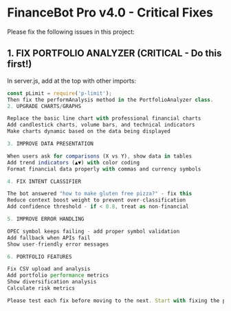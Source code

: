 # FinanceBot Pro v4.0 - Critical Fixes

Please fix the following issues in this project:

## 1. FIX PORTFOLIO ANALYZER (CRITICAL - Do this first!)

In server.js, add at the top with other imports:

```javascript
const pLimit = require('p-limit');
Then fix the performAnalysis method in the PortfolioAnalyzer class.
2. UPGRADE CHARTS/GRAPHS

Replace the basic line chart with professional financial charts
Add candlestick charts, volume bars, and technical indicators
Make charts dynamic based on the data being displayed

3. IMPROVE DATA PRESENTATION

When users ask for comparisons (X vs Y), show data in tables
Add trend indicators (▲▼) with color coding
Format financial data properly with commas and currency symbols

4. FIX INTENT CLASSIFIER

The bot answered "how to make gluten free pizza?" - fix this
Reduce context boost weight to prevent over-classification
Add confidence threshold - if < 0.8, treat as non-financial

5. IMPROVE ERROR HANDLING

OPEC symbol keeps failing - add proper symbol validation
Add fallback when APIs fail
Show user-friendly error messages

6. PORTFOLIO FEATURES

Fix CSV upload and analysis
Add portfolio performance metrics
Show diversification analysis
Calculate risk metrics

Please test each fix before moving to the next. Start with fixing the p-limit import error.
```
